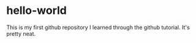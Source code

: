 # hello-world

This is my first github repository I learned through the github tutorial.
It's pretty neat.
